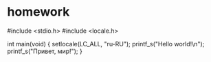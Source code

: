 # homework

#include <stdio.h>
#include <locale.h>

int main(void) {
	setlocale(LC_ALL, "ru-RU");
	printf_s("Hello world!\n");
	printf_s("Привет, мир!");
}
